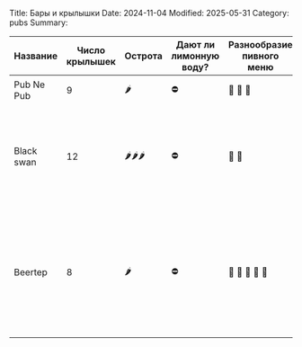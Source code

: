 Title: Бары и крылышки
Date: 2024-11-04
Modified: 2025-05-31
Category: pubs
Summary:

<table>
    <thead>
    <tr>
    <th>Название</th>
    <th>Число крылышек</th>
    <th>Острота</th>
    <th>Дают ли лимонную воду?</th>
    <th>Разнообразие пивного меню</th>
    <th>Комментарий</th>
    </tr>
    </thead>
    <tbody>
    <tr>
        <td>Pub Ne Pub</td>
        <td>9</td>
        <td>&#127798</td>
        <td>&#9940;</td>
        <td>&#127866; &#127866; &#127866;</td>
        <td><small>Вкусный соус с фруктовой кислинкой</small></td>
    </tr>
    <tr>
        <td>Black swan</td>
        <td>12</td>
        <td>&#127798&#127798&#127798</td>
        <td>&#9940;</td>
        <td>&#127866; &#127866;</td>
        <td>
            <small>
                Крылышки подают сухие и в соусе, официант предлагает любые сделать суперострыми.
                Из приятных мелочей - в туалете настоящие полотенчики.
            </small>
        </td>
    </tr>
    <tr>
        <td>Beertep</td>
        <td>8</td>
        <td>&#127798</td>
        <td>&#9940;</td>
        <td>&#127866; &#127866; &#127866; &#127866; &#127866;</td>
        <td>
            <small>
                Крылышки не острые, но нормальные, приносят из грузинского ресторана рядом
                (и там готовят реально хорошо).
                Выбор пива один лучших в Москве, причем пиво достаточно дешевое.
            </small>
        </td>
    </tr>
    </tbody>
</table>
